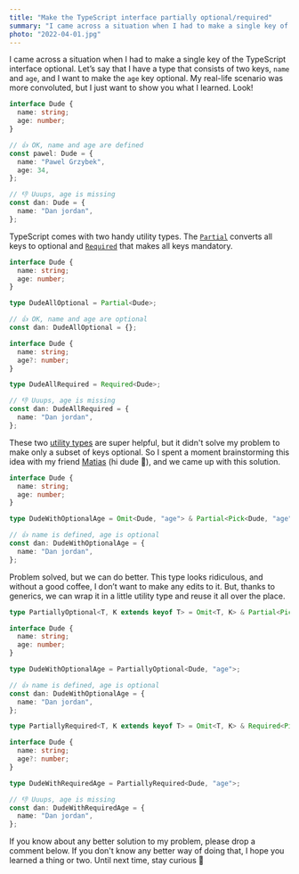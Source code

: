 ```yaml
---
title: "Make the TypeScript interface partially optional/required"
summary: "I came across a situation when I had to make a single key of the TypeScript interface optional. My friend and I came up with this solution, and we hope you will find it helpful."
photo: "2022-04-01.jpg"
---
```


I came across a situation when I had to make a single key of the TypeScript interface optional. Let’s say that I have a type that consists of two keys, `name` and `age`, and I want to make the `age` key optional. My real-life scenario was more convoluted, but I just want to show you what I learned. Look!

```ts
interface Dude {
  name: string;
  age: number;
}

// 👍 OK, name and age are defined
const pawel: Dude = {
  name: "Pawel Grzybek",
  age: 34,
};

// 👎 Uuups, age is missing
const dan: Dude = {
  name: "Dan jordan",
};
```

TypeScript comes with two handy utility types. The [`Partial`](https://www.typescriptlang.org/docs/handbook/utility-types.html#partialtype) converts all keys to optional and [`Required`](https://www.typescriptlang.org/docs/handbook/utility-types.html#requiredtype) that makes all keys mandatory.

```ts {hl_lines=[6]}
interface Dude {
  name: string;
  age: number;
}

type DudeAllOptional = Partial<Dude>;

// 👍 OK, name and age are optional
const dan: DudeAllOptional = {};
```

```ts {hl_lines=[6]}
interface Dude {
  name: string;
  age?: number;
}

type DudeAllRequired = Required<Dude>;

// 👎 Uuups, age is missing
const dan: DudeAllRequired = {
  name: "Dan jordan",
};
```

These two [utility types](https://www.typescriptlang.org/docs/handbook/utility-types.html) are super helpful, but it didn't solve my problem to make only a subset of keys optional. So I spent a moment brainstorming this idea with my friend [Matias](https://twitter.com/amatiasq) (hi dude 👋), and we came up with this solution.

```ts {hl_lines=[6]}
interface Dude {
  name: string;
  age: number;
}

type DudeWithOptionalAge = Omit<Dude, "age"> & Partial<Pick<Dude, "age">>;

// 👍 name is defined, age is optional
const dan: DudeWithOptionalAge = {
  name: "Dan jordan",
};
```

Problem solved, but we can do better. This type looks ridiculous, and without a good coffee, I don’t want to make any edits to it. But, thanks to generics, we can wrap it in a little utility type and reuse it all over the place.

```ts {hl_lines=[1, 8]}
type PartiallyOptional<T, K extends keyof T> = Omit<T, K> & Partial<Pick<T, K>>;

interface Dude {
  name: string;
  age: number;
}

type DudeWithOptionalAge = PartiallyOptional<Dude, "age">;

// 👍 name is defined, age is optional
const dan: DudeWithOptionalAge = {
  name: "Dan jordan",
};
```

```ts {hl_lines=[1, 8]}
type PartiallyRequired<T, K extends keyof T> = Omit<T, K> & Required<Pick<T, K>>;

interface Dude {
  name: string;
  age?: number;
}

type DudeWithRequiredAge = PartiallyRequired<Dude, "age">;

// 👎 Uuups, age is missing
const dan: DudeWithRequiredAge = {
  name: "Dan jordan",
};
```

If you know about any better solution to my problem, please drop a comment below. If you don't know any better way of doing that, I hope you learned a thing or two. Until next time, stay curious 🤩
